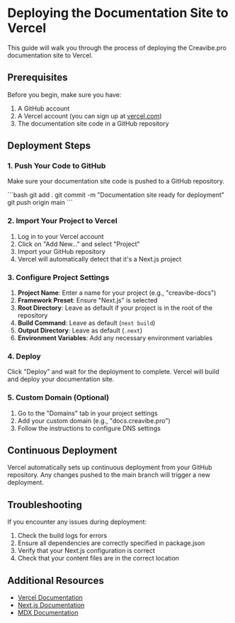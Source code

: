 # Deploying the Documentation Site to Vercel

This guide will walk you through the process of deploying the Creavibe.pro documentation site to Vercel.

## Prerequisites

Before you begin, make sure you have:

1. A GitHub account
2. A Vercel account (you can sign up at [vercel.com](https://vercel.com))
3. The documentation site code in a GitHub repository

## Deployment Steps

### 1. Push Your Code to GitHub

Make sure your documentation site code is pushed to a GitHub repository.

\`\`\`bash
git add .
git commit -m "Documentation site ready for deployment"
git push origin main
\`\`\`

### 2. Import Your Project to Vercel

1. Log in to your Vercel account
2. Click on "Add New..." and select "Project"
3. Import your GitHub repository
4. Vercel will automatically detect that it's a Next.js project

### 3. Configure Project Settings

1. **Project Name**: Enter a name for your project (e.g., "creavibe-docs")
2. **Framework Preset**: Ensure "Next.js" is selected
3. **Root Directory**: Leave as default if your project is in the root of the repository
4. **Build Command**: Leave as default (`next build`)
5. **Output Directory**: Leave as default (`.next`)
6. **Environment Variables**: Add any necessary environment variables

### 4. Deploy

Click "Deploy" and wait for the deployment to complete. Vercel will build and deploy your documentation site.

### 5. Custom Domain (Optional)

1. Go to the "Domains" tab in your project settings
2. Add your custom domain (e.g., "docs.creavibe.pro")
3. Follow the instructions to configure DNS settings

## Continuous Deployment

Vercel automatically sets up continuous deployment from your GitHub repository. Any changes pushed to the main branch will trigger a new deployment.

## Troubleshooting

If you encounter any issues during deployment:

1. Check the build logs for errors
2. Ensure all dependencies are correctly specified in package.json
3. Verify that your Next.js configuration is correct
4. Check that your content files are in the correct location

## Additional Resources

- [Vercel Documentation](https://vercel.com/docs)
- [Next.js Documentation](https://nextjs.org/docs)
- [MDX Documentation](https://mdxjs.com/docs/)

